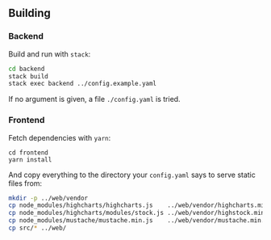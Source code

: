 Building
--------

### Backend

Build and run with `stack`:

```bash
cd backend
stack build
stack exec backend ../config.example.yaml
```

If no argument is given, a file `./config.yaml` is tried.

### Frontend

Fetch dependencies with `yarn`:

```back
cd frontend
yarn install
```

And copy everything to the directory your `config.yaml` says to serve
static files from:

```bash
mkdir -p ../web/vendor
cp node_modules/highcharts/highcharts.js    ../web/vendor/highcharts.min.js
cp node_modules/highcharts/modules/stock.js ../web/vendor/highstock.min.js
cp node_modules/mustache/mustache.min.js    ../web/vendor/mustache.min.js
cp src/* ../web/
```
